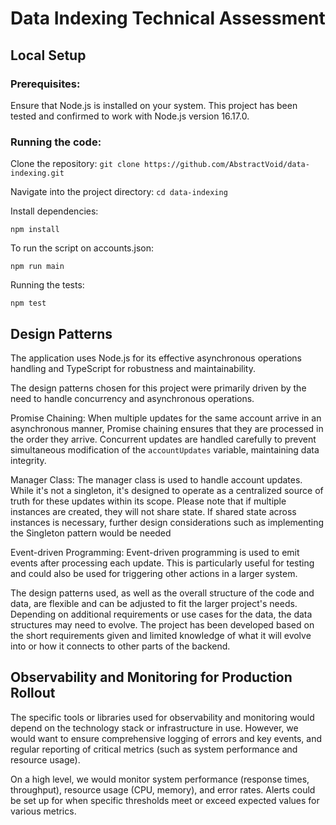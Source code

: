 # Data Indexing Technical Assessment

## Local Setup

### Prerequisites:

Ensure that Node.js is installed on your system. This project has been tested and confirmed to work with Node.js version 16.17.0.

### Running the code:
Clone the repository: `git clone https://github.com/AbstractVoid/data-indexing.git`

Navigate into the project directory: `cd data-indexing`

Install dependencies: 

```
npm install
```

To run the script on accounts.json: 

```
npm run main
```

Running the tests:

```
npm test
```

## Design Patterns
The application uses Node.js for its effective asynchronous operations handling and TypeScript for robustness and maintainability.

The design patterns chosen for this project were primarily driven by the need to handle concurrency and asynchronous operations.

Promise Chaining: When multiple updates for the same account arrive in an asynchronous manner, Promise chaining ensures that they are processed in the order they arrive. Concurrent updates are handled carefully to prevent simultaneous modification of the `accountUpdates` variable, maintaining data integrity.

Manager Class: The manager class is used to handle account updates. While it's not a singleton, it's designed to operate as a centralized source of truth for these updates within its scope. Please note that if multiple instances are created, they will not share state. If shared state across instances is necessary, further design considerations such as implementing the Singleton pattern would be needed

Event-driven Programming: Event-driven programming is used to emit events after processing each update. This is particularly useful for testing and could also be used for triggering other actions in a larger system.

The design patterns used, as well as the overall structure of the code and data, are flexible and can be adjusted to fit the larger project's needs. Depending on additional requirements or use cases for the data, the data structures may need to evolve. The project has been developed based on the short requirements given and limited knowledge of what it will evolve into or how it connects to other parts of the backend.


## Observability and Monitoring for Production Rollout

The specific tools or libraries used for observability and monitoring would depend on the technology stack or infrastructure in use. However, we would want to ensure comprehensive logging of errors and key events, and regular reporting of critical metrics (such as system performance and resource usage).

On a high level, we would monitor system performance (response times, throughput), resource usage (CPU, memory), and error rates. Alerts could be set up for when specific thresholds meet or exceed expected values for various metrics.